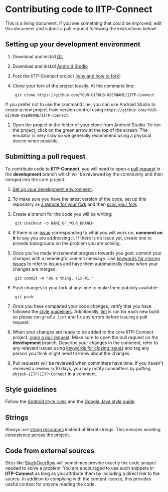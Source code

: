 # Contributing code to IITP-Connect


This is a living document. If you see something that could be improved, edit this document and submit a pull request following the instructions below!

## Setting up your development environment

1. Download and install [Git](https://git-scm.com/book/en/v2/Getting-Started-Installing-Git) 

1. Download and install [Android Studio](https://developer.android.com/studio/index.html) 

1. Fork the IITP-Connect project ([why and how to fork](https://help.github.com/articles/fork-a-repo/))

1. Clone your fork of the project locally. At the command line:

        git clone https://github.com/YOUR-GITHUB-USERNAME/IITP-Connect

 If you prefer not to use the command line, you can use Android Studio to create a new project from version control using `https://github.com/YOUR-GITHUB-USERNAME/IITP-Connect`. 

1. Open the project in the folder of your clone from Android Studio. To run the project, click on the green arrow at the top of the screen. The emulator is very slow so we generally recommend using a physical device when possible.

## Submitting a pull request
To contribute code to **IITP-Connect**, you will need to open a [pull request](https://help.github.com/articles/about-pull-requests/) in the **development** branch which will be reviewed by the community and then merged into the core project.

1. [Set up your development environment](https://github.com/Njack-IITP/IITP-Connect/blob/master/CONTRIBUTING.md#setting-up-your-development-environment).  

2. To make sure you have the latest version of the code, set up this repository as [a remote for your fork](https://help.github.com/articles/configuring-a-remote-for-a-fork/) and then [sync your fork](https://help.github.com/articles/syncing-a-fork/).  

3. Create a branch for the code you will be writing:

        git checkout -b NAME_OF_YOUR_BRANCH  

4. If there is an [issue](https://github.com/Njack-IITP/IITP-Connect/issues) corresponding to what you will work on, **comment on it** to say you are addressing it. If there is no issue yet, create one to provide background on the problem you are solving.  

5. Once you've made incremental progress towards you goal, commit your changes with a meaningful commit message. Use [keywords for closing issues](https://help.github.com/articles/closing-issues-via-commit-messages/) to refer to issues and have them automatically close when your changes are merged.

        git commit -m "Do a thing. Fix #1."

6. Push changes to your fork at any time to make them publicly available:

        git push
        
7. Once you have completed your code changes, verify that you have followed the [style guidelines](https://github.com/opendatakit/collect/blob/master/CONTRIBUTING.md#style-guidelines). Additionally, [lint](https://developer.android.com/studio/write/lint.html) is run for each new build so please run `gradle lint` and fix any errors before issuing a pull request.

8. When your changes are ready to be added to the core IITP-Connect project, [open a pull request](https://help.github.com/articles/creating-a-pull-request/). Make sure to open the pull request on the **development** branch. Describe your changes in the comment, refer to any relevant issues using [keywords for closing issues](https://help.github.com/articles/closing-issues-via-commit-messages/) and tag any person you think might need to know about the changes.

9. Pull requests will be reviewed when committers have time. If you haven't received a review in 10 days, you may notify committers by putting `@Njack-IITP/IITP-Connect` in a comment.

## Style guidelines
Follow the [Android style rules](http://source.android.com/source/code-style.html) and the [Google Java style guide](https://google.github.io/styleguide/javaguide.html).

## Strings
Always use [string resources](https://developer.android.com/guide/topics/resources/string-resource.html) instead of literal strings. This ensures wording consistency across the project.  

## Code from external sources
Sites like [StackOverflow](http://stackoverflow.com/) will sometimes provide exactly the code snippet needed to solve a problem. You are encouraged to use such snippets in **IITP-Connect** as long as you attribute them by including a direct link to the source. In addition to complying with the content license, this provides useful context for anyone reading the code.

